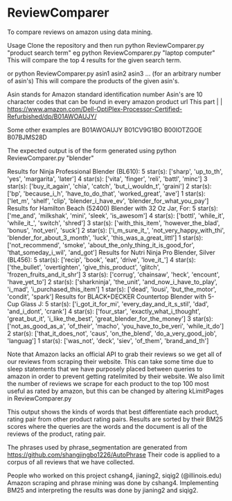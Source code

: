 # ReviewComparer
To compare reviews on amazon using data mining.

Usage
Clone the repository and then run
python ReviewComparer.py "product search term"
eg
python ReviewComparer.py "laptop computer"
This will compare the top 4 results for the given search term.

or
python ReviewComparer.py asin1 asin2 asin3 ... (for an arbitrary number of asin's)
This will compare the products of the given asin's.

Asin stands for Amazon standard identification number
Asin's are 10 character codes that can be found in every amazon product url
                                                                        This part
                                                                        |        |    
https://www.amazon.com/Dell-OptiPlex-Processor-Certified-Refurbished/dp/B01AWOAUJY/

Some other examples are
B01AWOAUJY
B01CV9G1BO
B00IOTZGOE
B07BJMS28D


The expected output is of the form
generated using
python ReviewComparer.py "blender"

Results for Ninja Professional Blender (BL610):
5 star(s): ['sharp', 'up_to_th', 'yes', 'margarita', 'later']
4 star(s): ['vita', 'finger', 'reli', 'battl', 'minc']
3 star(s): ['buy_it_again', 'chia', 'catch', 'but_i_wouldn_t', 'graini']
2 star(s): ['bp', 'because_i_h', 'have_to_do_that', 'worked_great', 'ave']
1 star(s): ['let_m', 'shelf', 'clip', 'blender_i_have_ev', 'blender_for_what_you_pay']
Results for Hamilton Beach (52400) Blender with 32 Oz Jar, For:
5 star(s): ['me_and', 'milkshak', 'mini', 'sleek', 'is_awesom']
4 star(s): ['bottl', 'while_it', 'while_it_', 'switch', 'shred']
3 star(s): ['with_this_item', 'however_the_blad', 'bonus', 'not_veri', 'suck']
2 star(s): ['i_m_sure_it_', 'not_very_happy_with_thi', 'blender_for_about_3_month', 'luck', 'this_was_a_great_littl']
1 star(s): ['not_recommend', 'smoke', 'about_the_only_thing_it_is_good_for', 'that_someday_i_wil', 'and_got']
Results for Nutri Ninja Pro Blender, Silver (BL456):
5 star(s): ['recip', 'book', 'eat', 'drive', 'love_it_']
4 star(s): ['the_bullet', 'overtighten', 'give_this_product', 'glitch', 'frozen_fruits_and_it_shr']
3 star(s): ['corrug', 'chainsaw', 'heck', 'encount', 'have_yet_to']
2 star(s): ['sharkninja', 'the_unit', 'and_now_i_have_to_play', 'i_mad', 'i_purchased_this_item']
1 star(s): ['dead', 'lousi', 'but_the_motor', 'condit', 'spark']
Results for BLACK+DECKER Countertop Blender with 5-Cup Glass J:
5 star(s): ['i_got_it_for_mi', 'every_day_and_it_s_stil', 'dad', 'and_i_dont', 'crank']
4 star(s): ['four_star', 'exactly_what_i_thought', 'great_but_it', 'i_like_the_best', 'great_blender_for_the_money']
3 star(s): ['not_as_good_as_a', 'of_their', 'macho', 'you_have_to_be_veri', 'while_it_do']
2 star(s): ['that_it_does_not', 'caus', 'on_the_blend', 'do_a_very_good_job', 'languag']
1 star(s): ['was_not', 'deck', 'siev', 'of_them', 'brand_and_th']


Note that Amazon lacks an official API to grab their reviews so we get all of our reviews from scraping their website. This can take some time due to sleep statements that we have purposely placed between queries to amazon in order to prevent getting ratelimited by their website. We also limit the number of reviews we scrape for each product to the top 100 most useful as rated by amazon, but this can be changed by altering kLimitPages in ReviewComparer.py 

This output shows the kinds of words that best differentiate each product, rating pair from other product rating pairs.
Results are sorted by their BM25 scores where the queries are the words and the document is all of the reviews of the product, rating pair.


The phrases used by phrase_segmentation are generated from https://github.com/shangjingbo1226/AutoPhrase
Their code is applied to a corpus of all reviews that we have collected.

People who worked on this project
cshang4, jianing2, siqig2 (@illinois.edu)
Amazon scraping and phrase mining was done by cshang4.
Implementing BM25 and interpreting the results was done by jianing2 and siqig2.




